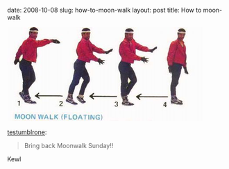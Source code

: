 date: 2008-10-08
slug: how-to-moon-walk
layout: post
title: How to moon-walk


<img src="/static/tumblr_files/5dmFVzcPHatjx4faBlfTy7tb_500.jpg"/><br/><p><a href="http://testumblrone.com/post/40319868/bring-back-moonwalk-sunday" target="_blank">testumblrone</a>:</p>



<blockquote>Bring back Moonwalk Sunday!!</blockquote>



<p>Kewl</p>
